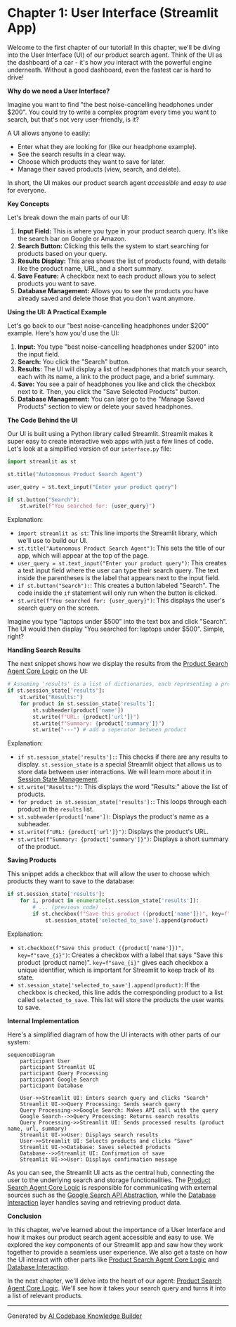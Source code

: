 # Chapter 1: User Interface (Streamlit App)

Welcome to the first chapter of our tutorial! In this chapter, we'll be diving into the User Interface (UI) of our product search agent. Think of the UI as the dashboard of a car - it's how *you* interact with the powerful engine underneath. Without a good dashboard, even the fastest car is hard to drive!

**Why do we need a User Interface?**

Imagine you want to find "the best noise-cancelling headphones under $200". You could try to write a complex program every time you want to search, but that's not very user-friendly, is it?

A UI allows anyone to easily:

*   Enter what they are looking for (like our headphone example).
*   See the search results in a clear way.
*   Choose which products they want to save for later.
*   Manage their saved products (view, search, and delete).

In short, the UI makes our product search agent *accessible* and *easy to use* for everyone.

**Key Concepts**

Let's break down the main parts of our UI:

1.  **Input Field:** This is where you type in your product search query.  It's like the search bar on Google or Amazon.
2.  **Search Button:**  Clicking this tells the system to start searching for products based on your query.
3.  **Results Display:** This area shows the list of products found, with details like the product name, URL, and a short summary.
4.  **Save Feature:** A checkbox next to each product allows you to select products you want to save.
5.  **Database Management:** Allows you to see the products you have already saved and delete those that you don't want anymore.

**Using the UI: A Practical Example**

Let's go back to our "best noise-cancelling headphones under $200" example.  Here's how you'd use the UI:

1.  **Input:** You type "best noise-cancelling headphones under $200" into the input field.
2.  **Search:** You click the "Search" button.
3.  **Results:**  The UI will display a list of headphones that match your search, each with its name, a link to the product page, and a brief summary.
4.  **Save:** You see a pair of headphones you like and click the checkbox next to it. Then, you click the "Save Selected Products" button.
5.  **Database Management:** You can later go to the "Manage Saved Products" section to view or delete your saved headphones.

**The Code Behind the UI**

Our UI is built using a Python library called Streamlit. Streamlit makes it super easy to create interactive web apps with just a few lines of code. Let's look at a simplified version of our `interface.py` file:

```python
import streamlit as st

st.title("Autonomous Product Search Agent")

user_query = st.text_input("Enter your product query")

if st.button("Search"):
    st.write(f"You searched for: {user_query}")
```

Explanation:

*   `import streamlit as st`: This line imports the Streamlit library, which we'll use to build our UI.
*   `st.title("Autonomous Product Search Agent")`: This sets the title of our app, which will appear at the top of the page.
*   `user_query = st.text_input("Enter your product query")`: This creates a text input field where the user can type their search query. The text inside the parentheses is the label that appears next to the input field.
*   `if st.button("Search"):`: This creates a button labeled "Search". The code inside the `if` statement will only run when the button is clicked.
*   `st.write(f"You searched for: {user_query}")`: This displays the user's search query on the screen.

Imagine you type "laptops under $500" into the text box and click "Search".  The UI would then display "You searched for: laptops under $500".  Simple, right?

**Handling Search Results**

The next snippet shows how we display the results from the [Product Search Agent Core Logic](02_product_search_agent_core_logic.md) on the UI:

```python
# Assuming 'results' is a list of dictionaries, each representing a product
if st.session_state['results']:
    st.write("Results:")
    for product in st.session_state['results']:
        st.subheader(product['name'])
        st.write(f"URL: {product['url']}")
        st.write(f"Summary: {product['summary']}")
        st.write("---") # add a seperator between product
```

Explanation:

*   `if st.session_state['results']:`: This checks if there are any results to display.  `st.session_state` is a special Streamlit object that allows us to store data between user interactions. We will learn more about it in [Session State Management](09_session_state_management.md).
*   `st.write("Results:")`: This displays the word "Results:" above the list of products.
*   `for product in st.session_state['results']:`: This loops through each product in the `results` list.
*   `st.subheader(product['name'])`:  Displays the product's name as a subheader.
*   `st.write(f"URL: {product['url']}")`: Displays the product's URL.
*   `st.write(f"Summary: {product['summary']}")`: Displays a short summary of the product.

**Saving Products**

This snippet adds a checkbox that will allow the user to choose which products they want to save to the database:

```python
if st.session_state['results']:
    for i, product in enumerate(st.session_state['results']):
        # ... (previous code) ...
        if st.checkbox(f"Save this product ({product['name']})", key=f"save_{i}"):
            st.session_state['selected_to_save'].append(product)
```

Explanation:

*   `st.checkbox(f"Save this product ({product['name']})", key=f"save_{i}")`: Creates a checkbox with a label that says "Save this product (product name)". `key=f"save_{i}"` gives each checkbox a unique identifier, which is important for Streamlit to keep track of its state.
*   `st.session_state['selected_to_save'].append(product)`:  If the checkbox is checked, this line adds the corresponding product to a list called `selected_to_save`. This list will store the products the user wants to save.

**Internal Implementation**

Here's a simplified diagram of how the UI interacts with other parts of our system:

```mermaid
sequenceDiagram
    participant User
    participant Streamlit UI
    participant Query Processing
    participant Google Search
    participant Database

    User->>Streamlit UI: Enters search query and clicks "Search"
    Streamlit UI->>Query Processing: Sends search query
    Query Processing->>Google Search: Makes API call with the query
    Google Search-->>Query Processing: Returns search results
    Query Processing->>Streamlit UI: Sends processed results (product name, url, summary)
    Streamlit UI->>User: Displays search results
    User->>Streamlit UI: Selects products and clicks "Save"
    Streamlit UI->>Database: Saves selected products
    Database-->>Streamlit UI: Confirmation of save
    Streamlit UI->>User: Displays confirmation message
```

As you can see, the Streamlit UI acts as the central hub, connecting the user to the underlying search and storage functionalities.  The [Product Search Agent Core Logic](02_product_search_agent_core_logic.md) is responsible for communicating with external sources such as the [Google Search API Abstraction](04_google_search_api_abstraction.md), while the [Database Interaction](08_database_interaction.md) layer handles saving and retrieving product data.

**Conclusion**

In this chapter, we've learned about the importance of a User Interface and how it makes our product search agent accessible and easy to use. We explored the key components of our Streamlit app and saw how they work together to provide a seamless user experience. We also get a taste on how the UI interact with other parts like [Product Search Agent Core Logic](02_product_search_agent_core_logic.md) and [Database Interaction](08_database_interaction.md).

In the next chapter, we'll delve into the heart of our agent: [Product Search Agent Core Logic](02_product_search_agent_core_logic.md). We'll see how it takes your search query and turns it into a list of relevant products.


---

Generated by [AI Codebase Knowledge Builder](https://github.com/The-Pocket/Tutorial-Codebase-Knowledge)